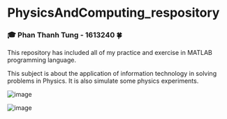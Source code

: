 # PhysicsAndComputing_respository

### 🎓 Phan Thanh Tung - 1613240 🍀

This repository has included all of my practice and exercise in MATLAB programming language.

This subject is about the application of information technology in solving problems in Physics. It is also simulate some physics experiments.


![image](https://user-images.githubusercontent.com/48848418/72677696-b9eb4180-3ad1-11ea-89b7-554f1a1c195f.png)

![image](https://user-images.githubusercontent.com/48848418/72677694-b5268d80-3ad1-11ea-8350-7fc2cba66753.png)
